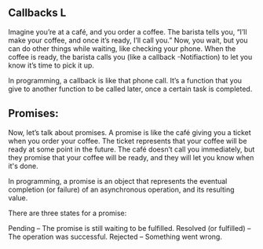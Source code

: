 ## Callbacks L
Imagine you’re at a café, and you order a coffee. The barista tells you, “I’ll make your coffee, and once it’s ready, I’ll call you.”
Now, you wait, but you can do other things while waiting, like checking your phone. When the coffee is ready, the barista calls you (like a callback -Notifiaction) 
to let you know it’s time to pick it up.

In programming, a callback is like that phone call. It’s a function that you give to another function to be called later, once a certain task is completed.

## Promises:
Now, let’s talk about promises. A promise is like the café giving you a ticket when you order your coffee. The ticket represents that your coffee will be ready at some point in the future. The café doesn’t call you immediately, but they promise that your coffee will be ready, and they will let you know when it's done.

In programming, a promise is an object that represents the eventual completion (or failure) of an asynchronous operation, and its resulting value.

There are three states for a promise:

Pending – The promise is still waiting to be fulfilled.
Resolved (or fulfilled) – The operation was successful.
Rejected – Something went wrong.

